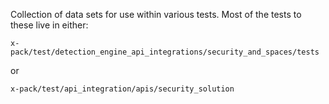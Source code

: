 Collection of data sets for use within various tests. Most of the tests to these live in either:

```
x-pack/test/detection_engine_api_integrations/security_and_spaces/tests
```

or

```
x-pack/test/api_integration/apis/security_solution
```
